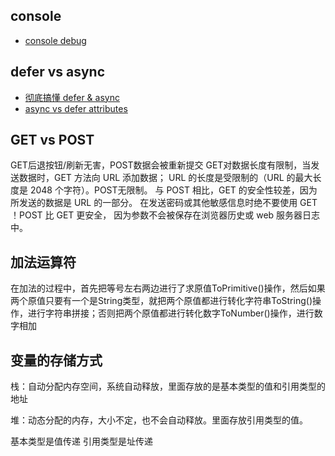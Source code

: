 ## console

- [console debug](https://elevenbeans.github.io/2018/03/10/10-Tips-for-JS-Debugging-with-Console/)

## defer vs async

- [彻底搞懂 defer & async](https://segmentfault.com/a/1190000013480391)
- [async vs defer attributes](http://www.growingwiththeweb.com/2014/02/async-vs-defer-attributes.html)


## GET vs POST

GET后退按钮/刷新无害，POST数据会被重新提交
GET对数据长度有限制，当发送数据时，GET 方法向 URL 添加数据；
URL 的长度是受限制的（URL 的最大长度是 2048 个字符）。POST无限制。
与 POST 相比，GET 的安全性较差，因为所发送的数据是 URL 的一部分。
在发送密码或其他敏感信息时绝不要使用 GET ！POST 比 GET 更安全，
因为参数不会被保存在浏览器历史或 web 服务器日志中。

## 加法运算符

在加法的过程中，首先把等号左右两边进行了求原值ToPrimitive()操作，然后如果两个原值只要有一个是String类型，就把两个原值都进行转化字符串ToString()操作，进行字符串拼接；否则把两个原值都进行转化数字ToNumber()操作，进行数字相加

## 变量的存储方式

栈：自动分配内存空间，系统自动释放，里面存放的是基本类型的值和引用类型的地址

堆：动态分配的内存，大小不定，也不会自动释放。里面存放引用类型的值。

基本类型是值传递 引用类型是址传递